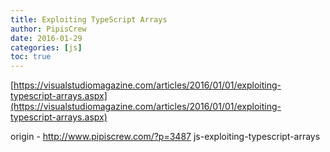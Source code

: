 ```yaml
---
title: Exploiting TypeScript Arrays
author: PipisCrew
date: 2016-01-29
categories: [js]
toc: true
---
```


[https://visualstudiomagazine.com/articles/2016/01/01/exploiting-typescript-arrays.aspx](https://visualstudiomagazine.com/articles/2016/01/01/exploiting-typescript-arrays.aspx)

origin - http://www.pipiscrew.com/?p=3487 js-exploiting-typescript-arrays